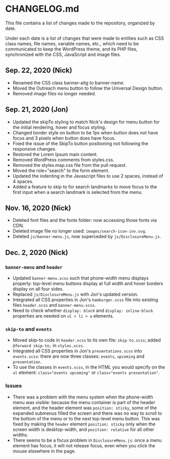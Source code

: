 # CHANGELOG.md

This file contains a list of changes made to the repository, organized by
date.

Under each date is a list of changes that were made to entities such as
CSS class names, file names, variable names, etc., which need to be
communicated to keep the WordPress theme, and its PHP files, synchronized
with the CSS, JavaScript and image files.

## Sep. 22, 2020 (Nick)

* Renamed the CSS class banner-aitg to banner-name.
* Moved the Outreach menu button to follow the Universal Design button.
* Removed image files no longer needed.

## Sep. 21, 2020 (Jon)

* Updated the skipTo styling to match Nick's design for menu button for the
  initial rendering, hover and focus styling.
* Changed border style on button to be 1px when button does not have focus and
  3 pixels when button does have focus.
* Fixed the issue of the SkipTo button positioning not following the
  responsive changes.
* Restored the Lorem Ipsum main content.
* Removed WordPress comments from styles.css.
* Removed the styles.map.css file from the pull request.
* Moved the role="search" to the form element.
* Updated the indenting in the Javascript files to use 2 spaces, instead of 4
  spaces.
* Added a feature to skip to for search landmarks to move focus to the first
  input when a search landmark is selected from the menu.

## Nov. 16, 2020 (Nick)

* Deleted font files and the fonts folder: now accessing those fonts via CDN.
* Deleted image file no longer used: `images/search-icon-inv.svg`.
* Deleted `js/banner-menu.js`, now superceded by `js/DisclosureMenu.js`.

## Dec. 2, 2020 (Nick)

### `banner-menu` and `header`

* Updated `banner-menu.scss` such that phone-width menu displays properly:
  top-level menu buttons display at full width and hover borders display on
  all four sides.
* Replaced `js/DisclosureMenu.js` with Jon's updated version.
* Integrated all CSS properties in Jon's `hamburger.scss` file into existing
  files `header.scss` and `banner-menu.scss`.
* Need to check whether `display: block` and `display: inline-block` properties
  are needed on `ul > li > a` elements.

### `skip-to` and `events`

* Moved skip-to code in `header.scss` to its own file: `skip-to.scss`; added
  `@forward skip-to;` in `styles.scss`.
* Integrated all CSS properties in Jon's `presentations.scss` into
  `events.scss`: there are now three classes: `events`, `upcoming` and
  `presentation`.
* To use the classes in `events.scss`, in the HTML you would specify on the
  `ul` element: `class="events upcoming"` or `class="events presentation"`.

### Issues

* There was a problem with the menu system when the phone-width menu was
  visible: because the menu container is part of the header element, and the
  header element was `position: sticky`, some of the expanded submenus filled
  the screen and there was no way to scroll to the bottom of the menu or to
  the next top-level menu button. This was fixed by making the `header`
  element `position: sticky` only when the screen width is desktop-width, and
  `position: relative` for all other widths.
* There seems to be a focus problem in `DisclosureMenu.js`: once a menu
  element has focus, it will not release focus, even when you click the mouse
  elsewhere in the page.
